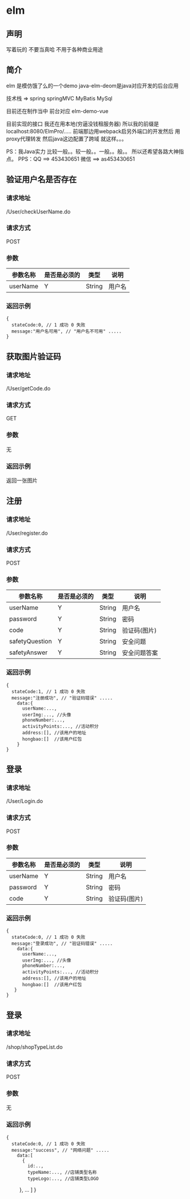 # elm
## 声明
写着玩的 不要当真哈 不用于各种商业用途

## 简介
elm 是模仿饿了么的一个demo java-elm-deom是java对应开发的后台应用 

技术栈 => spring springMVC MyBatis MySql 

目前还在制作当中 前台对应 elm-demo-vue

目前实现的接口 我还在用本地(穷逼没钱租服务器) 所以我的前缀是localhost:8080/ElmPro/..... 前端那边用webpack启另外端口的开发然后 用proxy代理转发 然后java这边配置了跨域 就这样。。。

PS：我Java实力 比较一般。。较一般。。一般。。般。。 所以还希望各路大神指点。
PPS：QQ ==> 453430651 微信 ==> as453430651 

## 验证用户名是否存在
### 请求地址
 /User/checkUserName.do
### 请求方式
POST
### 参数

参数名称 | 是否是必须的 | 类型  | 说明
---------|--------------|-------|----- 
userName | Y            | String|用户名

### 返回示例
    {
      stateCode:0, // 1 成功 0 失败
      message:"用户名可用", // "用户名不可用" .....
    }

## 获取图片验证码
### 请求地址
 /User/getCode.do
### 请求方式
GET
### 参数
无
### 返回示例
返回一张图片


## 注册
### 请求地址
 /User/register.do
### 请求方式
POST
### 参数

参数名称      | 是否是必须的 | 类型  | 说明
--------------|--------------|-------|----- 
userName      | Y            | String|用户名
password      | Y            | String|密码 
code          | Y            | String|验证码(图片)
safetyQuestion| Y            | String|安全问题
safetyAnswer  | Y            | String|安全问题答案

### 返回示例
    {
      stateCode:1, // 1 成功 0 失败
      message:"注册成功", // "验证码错误" .....
        data:{
          userName:...,
          userImg:..., //头像
          phoneNumber:..., 
          activityPoints:..., //活动积分
          address:[], //该用户的地址
          hongbao:[]  //该用户红包
        }
    }



## 登录
### 请求地址
 /User/Login.do
### 请求方式
POST
### 参数

参数名称 | 是否是必须的 | 类型  | 说明
---------|--------------|-------|----- 
userName | Y            | String|用户名
password | Y            | String|密码 
code     | Y            | String|验证码(图片)

### 返回示例
    {
      stateCode:0, // 1 成功 0 失败
      message:"登录成功", // "验证码错误" .....
        data:{
          userName:...,
          userImg:..., //头像
          phoneNumber:..., 
          activityPoints:..., //活动积分
          address:[], //该用户的地址
          hongbao:[]  //该用户红包
       }
    }

## 登录
### 请求地址
 /shop/shopTypeList.do
### 请求方式
POST
### 参数
无
### 返回示例
    {
      stateCode:0, // 1 成功 0 失败
      message:"success", // "网络问题" .....
        data:[
          {
            id:..,
            typeName:..., //店铺类型名称
            typeLogo:..., //店铺类型LOGO
          },
          ...
        ]
    }

